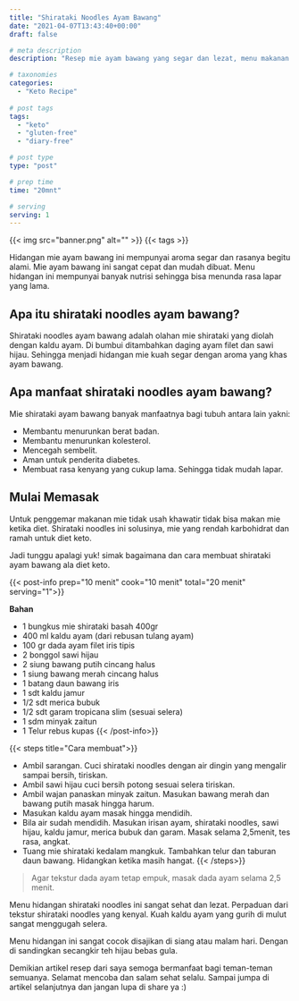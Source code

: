 ```yaml
---
title: "Shirataki Noodles Ayam Bawang"
date: "2021-04-07T13:43:40+00:00"
draft: false

# meta description
description: "Resep mie ayam bawang yang segar dan lezat, menu makanan diet keto yang sehat."

# taxonomies
categories:
  - "Keto Recipe"
  
# post tags
tags:
  - "keto"
  - "gluten-free"
  - "diary-free"

# post type
type: "post"

# prep time
time: "20mnt"

# serving
serving: 1
---
```


{{< img src="banner.png" alt="" >}}
{{< tags >}}

Hidangan mie ayam bawang ini mempunyai aroma segar dan rasanya begitu alami. Mie ayam bawang ini sangat cepat dan mudah dibuat. Menu hidangan ini mempunyai banyak nutrisi sehingga bisa menunda rasa lapar yang lama.

## Apa itu shirataki noodles ayam bawang?

Shirataki noodles ayam bawang adalah olahan mie shirataki yang diolah dengan kaldu ayam. Di bumbui ditambahkan daging ayam filet dan sawi hijau. Sehingga menjadi hidangan mie kuah segar dengan aroma yang khas ayam bawang.

## Apa manfaat shirataki noodles ayam bawang?

Mie shirataki ayam bawang banyak manfaatnya bagi tubuh antara lain yakni:
- Membantu menurunkan berat badan.
- Membantu menurunkan kolesterol.
- Mencegah sembelit.
- Aman untuk penderita diabetes.
- Membuat rasa kenyang yang cukup lama. Sehingga tidak mudah lapar.

## Mulai Memasak

Untuk penggemar makanan mie tidak usah khawatir tidak bisa makan mie ketika diet. Shirataki noodles ini solusinya, mie yang rendah karbohidrat dan ramah untuk diet keto. 

Jadi tunggu apalagi yuk! simak bagaimana dan cara membuat shirataki ayam bawang ala diet keto.

{{< post-info prep="10 menit" cook="10 menit" total="20 menit" serving="1">}}

__Bahan__

- 1 bungkus mie shirataki basah 400gr
- 400 ml kaldu ayam (dari rebusan tulang ayam)
- 100 gr dada ayam filet iris tipis
- 2 bonggol sawi hijau
- 2 siung bawang putih cincang halus
- 1 siung bawang merah cincang halus
- 1 batang daun bawang iris
- 1 sdt kaldu jamur
- 1/2 sdt merica bubuk
- 1/2 sdt garam tropicana slim (sesuai selera)
- 1 sdm minyak zaitun
- 1 Telur rebus kupas
{{< /post-info>}}

{{< steps title="Cara membuat">}}
- Ambil sarangan. Cuci shirataki noodles dengan air dingin yang mengalir sampai bersih, tiriskan.
- Ambil sawi hijau cuci bersih potong sesuai selera tiriskan.
- Ambil wajan panaskan minyak zaitun. Masukan bawang merah dan bawang putih masak hingga harum.
- Masukan kaldu ayam masak hingga mendidih.
- Bila air sudah mendidih. Masukan irisan ayam, shirataki noodles, sawi hijau, kaldu jamur, merica bubuk dan garam. Masak selama 2,5menit, tes rasa, angkat.
- Tuang mie shirataki kedalam mangkuk. Tambahkan telur dan taburan daun bawang. Hidangkan ketika masih hangat.
{{< /steps>}}

>Agar tekstur dada ayam tetap empuk, masak dada ayam selama 2,5 menit.


Menu hidangan shirataki noodles ini sangat sehat dan lezat. Perpaduan dari tekstur shirataki noodles yang kenyal. Kuah kaldu ayam yang gurih di mulut sangat menggugah selera. 

Menu hidangan ini sangat cocok disajikan di siang atau malam hari. Dengan di sandingkan secangkir teh hijau bebas gula.

Demikian artikel resep dari saya semoga bermanfaat bagi teman-teman semuanya. Selamat mencoba dan salam sehat selalu. Sampai jumpa di artikel selanjutnya dan jangan lupa di share ya :)